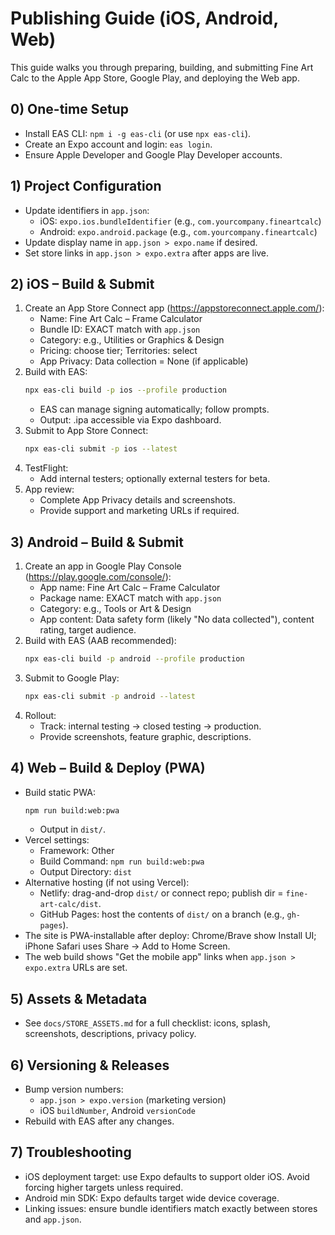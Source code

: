 # Publishing Guide (iOS, Android, Web)

This guide walks you through preparing, building, and submitting Fine Art Calc to the Apple App Store, Google Play, and deploying the Web app.

## 0) One-time Setup
- Install EAS CLI: `npm i -g eas-cli` (or use `npx eas-cli`).
- Create an Expo account and login: `eas login`.
- Ensure Apple Developer and Google Play Developer accounts.

## 1) Project Configuration
- Update identifiers in `app.json`:
  - iOS: `expo.ios.bundleIdentifier` (e.g., `com.yourcompany.fineartcalc`)
  - Android: `expo.android.package` (e.g., `com.yourcompany.fineartcalc`)
- Update display name in `app.json > expo.name` if desired.
- Set store links in `app.json > expo.extra` after apps are live.

## 2) iOS – Build & Submit
1. Create an App Store Connect app (https://appstoreconnect.apple.com/):
   - Name: Fine Art Calc – Frame Calculator
   - Bundle ID: EXACT match with `app.json`
   - Category: e.g., Utilities or Graphics & Design
   - Pricing: choose tier; Territories: select
   - App Privacy: Data collection = None (if applicable)
2. Build with EAS:
   ```bash
   npx eas-cli build -p ios --profile production
   ```
   - EAS can manage signing automatically; follow prompts.
   - Output: .ipa accessible via Expo dashboard.
3. Submit to App Store Connect:
   ```bash
   npx eas-cli submit -p ios --latest
   ```
4. TestFlight:
   - Add internal testers; optionally external testers for beta.
5. App review:
   - Complete App Privacy details and screenshots.
   - Provide support and marketing URLs if required.

## 3) Android – Build & Submit
1. Create an app in Google Play Console (https://play.google.com/console/):
   - App name: Fine Art Calc – Frame Calculator
   - Package name: EXACT match with `app.json`
   - Category: e.g., Tools or Art & Design
   - App content: Data safety form (likely "No data collected"), content rating, target audience.
2. Build with EAS (AAB recommended):
   ```bash
   npx eas-cli build -p android --profile production
   ```
3. Submit to Google Play:
   ```bash
   npx eas-cli submit -p android --latest
   ```
4. Rollout:
   - Track: internal testing → closed testing → production.
   - Provide screenshots, feature graphic, descriptions.

## 4) Web – Build & Deploy (PWA)
- Build static PWA:
  ```bash
  npm run build:web:pwa
  ```
  - Output in `dist/`.
- Vercel settings:
  - Framework: Other
  - Build Command: `npm run build:web:pwa`
  - Output Directory: `dist`
- Alternative hosting (if not using Vercel):
  - Netlify: drag-and-drop `dist/` or connect repo; publish dir = `fine-art-calc/dist`.
  - GitHub Pages: host the contents of `dist/` on a branch (e.g., `gh-pages`).
- The site is PWA-installable after deploy: Chrome/Brave show Install UI; iPhone Safari uses Share → Add to Home Screen.
- The web build shows "Get the mobile app" links when `app.json > expo.extra` URLs are set.

## 5) Assets & Metadata
- See `docs/STORE_ASSETS.md` for a full checklist: icons, splash, screenshots, descriptions, privacy policy.

## 6) Versioning & Releases
- Bump version numbers:
  - `app.json > expo.version` (marketing version)
  - iOS `buildNumber`, Android `versionCode`
- Rebuild with EAS after any changes.

## 7) Troubleshooting
- iOS deployment target: use Expo defaults to support older iOS. Avoid forcing higher targets unless required.
- Android min SDK: Expo defaults target wide device coverage.
- Linking issues: ensure bundle identifiers match exactly between stores and `app.json`.
